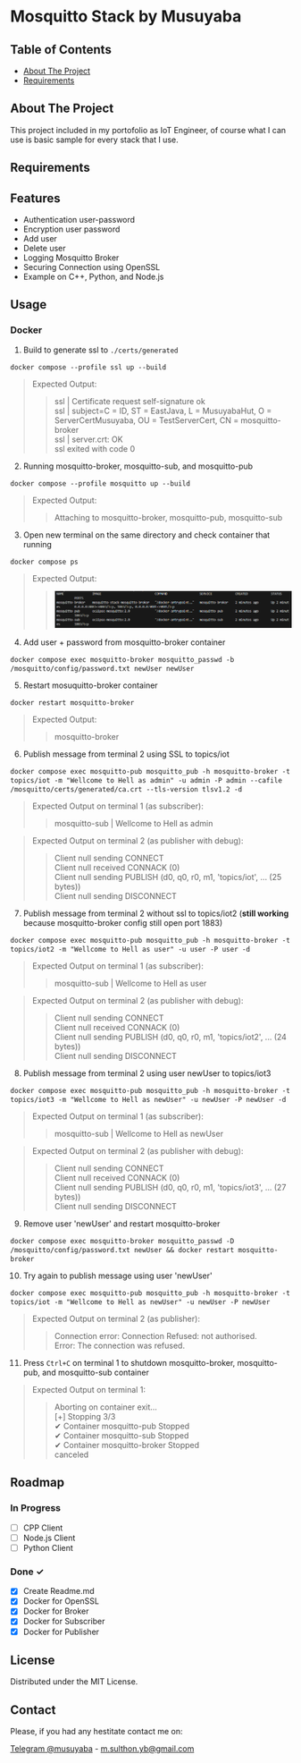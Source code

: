 # Mosquitto Stack by Musuyaba

## Table of Contents
* [About The Project](#about-the-project)
* [Requirements](#requirements)

## About The Project
This project included in my portofolio as IoT Engineer, of course what I can use is basic sample for every stack that I use.

## Requirements

## Features
- Authentication user-password
- Encryption user password
- Add user
- Delete user
- Logging Mosquitto Broker
- Securing Connection using OpenSSL
- Example on C++, Python, and Node.js

## Usage
### Docker
1. Build to generate ssl to `./certs/generated`
```shell
docker compose --profile ssl up --build 
```
> Expected Output:
>> ssl  | Certificate request self-signature ok  </br>
 ssl  | subject=C = ID, ST = EastJava, L = MusuyabaHut, O = ServerCertMusuyaba, OU = TestServerCert, CN = mosquitto-broker  </br>
 ssl  | server.crt: OK  </br>
 ssl exited with code 0
2. Running mosquitto-broker, mosquitto-sub, and mosquitto-pub
```shell
docker compose --profile mosquitto up --build
```
> Expected Output:
>> Attaching to mosquitto-broker, mosquitto-pub, mosquitto-sub
3. Open new terminal on the same directory and check container that running
```shell
docker compose ps
```
> Expected Output:
>> ![docker compose ps](documentation/images/ZCs4D0rX6L.png)

4. Add user + password from mosquitto-broker container
```shell
docker compose exec mosquitto-broker mosquitto_passwd -b /mosquitto/config/password.txt newUser newUser
```
5. Restart mosuquitto-broker container
```shell
docker restart mosquitto-broker
```
> Expected Output:
>> mosquitto-broker

6. Publish message from terminal 2 using SSL to topics/iot
```shell
docker compose exec mosquitto-pub mosquitto_pub -h mosquitto-broker -t topics/iot -m "Wellcome to Hell as admin" -u admin -P admin --cafile /mosquitto/certs/generated/ca.crt --tls-version tlsv1.2 -d
```
> Expected Output on terminal 1 (as subscriber):
>> mosquitto-sub     | Wellcome to Hell as admin

> Expected Output on terminal 2 (as publisher with debug):
>> Client null sending CONNECT  </br>
Client null received CONNACK (0)  </br>
Client null sending PUBLISH (d0, q0, r0, m1, 'topics/iot', ... (25 bytes))  </br>
Client null sending DISCONNECT

7. Publish message from terminal 2 without ssl to topics/iot2 (**still working** because mosquitto-broker config still open port 1883)
```shell
docker compose exec mosquitto-pub mosquitto_pub -h mosquitto-broker -t topics/iot2 -m "Wellcome to Hell as user" -u user -P user -d
```
> Expected Output on terminal 1 (as subscriber):
>> mosquitto-sub     | Wellcome to Hell as user

> Expected Output on terminal 2 (as publisher with debug):
>> Client null sending CONNECT  </br>
Client null received CONNACK (0)  </br>
Client null sending PUBLISH (d0, q0, r0, m1, 'topics/iot2', ... (24 bytes))  </br>
Client null sending DISCONNECT

8. Publish message from terminal 2 using user newUser to topics/iot3
```shell
docker compose exec mosquitto-pub mosquitto_pub -h mosquitto-broker -t topics/iot3 -m "Wellcome to Hell as newUser" -u newUser -P newUser -d
```
> Expected Output on terminal 1 (as subscriber):
>> mosquitto-sub     | Wellcome to Hell as newUser

> Expected Output on terminal 2 (as publisher with debug):
>> Client null sending CONNECT  </br>
Client null received CONNACK (0)  </br>
Client null sending PUBLISH (d0, q0, r0, m1, 'topics/iot3', ... (27 bytes))  </br>
Client null sending DISCONNECT

9. Remove user 'newUser' and restart mosquitto-broker
```shell
docker compose exec mosquitto-broker mosquitto_passwd -D /mosquitto/config/password.txt newUser && docker restart mosquitto-broker
```
10. Try again to publish message using user 'newUser'
```shell
docker compose exec mosquitto-pub mosquitto_pub -h mosquitto-broker -t topics/iot -m "Wellcome to Hell as newUser" -u newUser -P newUser
```
> Expected Output on terminal 2 (as publisher):
>> Connection error: Connection Refused: not authorised.  <br>
Error: The connection was refused.

11. Press `Ctrl+C` on terminal 1 to shutdown mosquitto-broker, mosquitto-pub, and mosquitto-sub container 
> Expected Output on terminal 1:
>> Aborting on container exit...  </br>
[+] Stopping 3/3  </br>
 ✔ Container mosquitto-pub     Stopped  </br>
 ✔ Container mosquitto-sub     Stopped  </br>
 ✔ Container mosquitto-broker  Stopped  </br>
canceled

## Roadmap
### In Progress
- [ ] CPP Client
- [ ] Node.js Client
- [ ] Python Client

### Done ✓
- [x] Create Readme.md
- [x] Docker for OpenSSL
- [x] Docker for Broker
- [x] Docker for Subscriber
- [x] Docker for Publisher

<!-- LICENSE -->
## License

Distributed under the MIT License. 


<!-- CONTACT -->
## Contact
Please, if you had any hestitate contact me on: 

[Telegram @musuyaba](https://t.me/musuyaba) - m.sulthon.yb@gmail.com


<!-- # Mosquitto - Authentication
## docker compose --profile mosquitto-stack config
## docker compose --profile mosquitto-stack up --build -d
## docker compose logs -f mosquitto-sub
## docker compose exec mosquitto-broker mosquitto_passwd -b /mosquitto/config/password.txt newUser newUser
## docker restart mosquitto-broker
## docker compose exec mosquitto-pub mosquitto_pub -h mosquitto-broker -t topics/iot -m "Wellcome to Hell as admin" -u admin -P admin --cafile /mosquitto/certs/generated/ca.crt --tls-version tlsv1.2 -d
## docker compose exec mosquitto-pub mosquitto_pub -h mosquitto-broker -t topics/iot -m "Wellcome to Hell as user" -u user -P user -d
## docker compose exec mosquitto-pub mosquitto_pub -h mosquitto-broker -t topics/iot -m "Wellcome to Hell as newUser" -u newUser -P newUser -d
## docker compose exec mosquitto-broker mosquitto_passwd -D /mosquitto/config/password.txt user
## docker restart mosquitto-broker
## docker compose exec mosquitto-pub mosquitto_pub -h mosquitto-broker -t topics/iot -m "Wellcome to Hell as user" -u user -P user
## docker compose --profile mosquitto-stack down

RabbitMQ - Telegraf - InfluxDB Grafana
EMQX - Telegraf - InfluxDB Grafana

Kafka
# iot-stack -->
